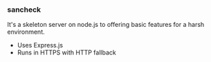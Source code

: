 ### sancheck
It's a skeleton server on node.js to offering basic features for a harsh environment.

* Uses Express.js
* Runs in HTTPS with HTTP fallback
